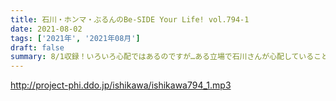 ```yaml
---
title: 石川・ホンマ・ぶるんのBe-SIDE Your Life! vol.794-1
date: 2021-08-02
tags: ['2021年', '2021年08月']
draft: false
summary: 8/1収録！いろいろ心配ではあるのですが…ある立場で石川さんが心配していることが…？
---
```


http://project-phi.ddo.jp/ishikawa/ishikawa794_1.mp3
